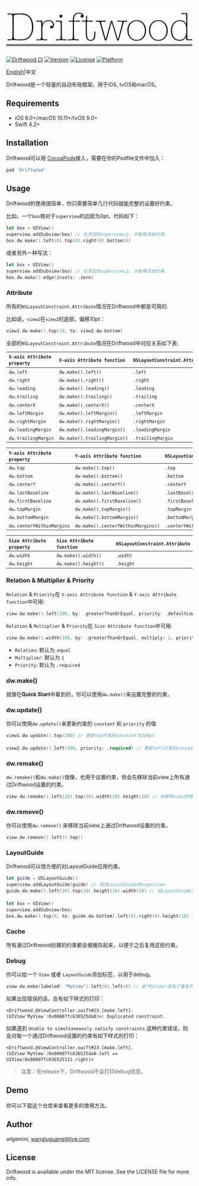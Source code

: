 ![Driftwood](driftwood.png)

[![Driftwood CI](https://github.com/wlgemini/Driftwood/workflows/Driftwood%20CI/badge.svg)](https://github.com/wlgemini/Driftwood/actions)
[![Version](https://img.shields.io/cocoapods/v/Driftwood.svg?style=flat)](https://cocoapods.org/pods/Driftwood)
[![License](https://img.shields.io/cocoapods/l/Driftwood.svg?style=flat)](https://cocoapods.org/pods/Driftwood)
[![Platform](https://img.shields.io/cocoapods/p/Driftwood.svg?style=flat)](https://cocoapods.org/pods/Driftwood)

[English](README.md)|中文

Driftwood是一个轻量的自动布局框架，用于iOS, tvOS和macOS。

## Requirements

- iOS 8.0+/macOS 10.11+/tvOS 9.0+
- Swift 4.2+

## Installation

Driftwood可以用 [CocoaPods](https://cocoapods.org)接入，需要在你的Podfile文件中加入：
```ruby
pod 'Driftwood'
```

## Usage

Driftwood的使用很简单，你只需要简单几行代码就能完整的设置好约束。

比如，一个`box`相对于`superview`的边距为0pt，代码如下：

```swift
let box = UIView()
superview.addSubview(box) // 先添加到superview上，才能再添加约束。
box.dw.make().left(0).top(0).right(0).bottom(0)
```

或者另外一种写法：

```swift
let box = UIView()
superview.addSubview(box) // 先添加到superview上，才能再添加约束。
box.dw.make().edge(insets: .zero)
```

### Attribute

所有的`NSLayoutConstraint.Attribute`情况在Driftwood中都是可用的.

比如说，`view1`在`view2`的底部，偏移10pt：

```swift
view1.dw.make().top(10, to: view2.dw.bottom)
```

全部的`NSLayoutConstraint.Attribute`情况在Driftwood中对应关系如下表:

| `X-axis Attribute property` | `X-axis Attribute function`  | `NSLayoutConstraint.Attribute` |
| :-------------------------- | :--------------------------- | :----------------------------- |
| `dw.left`                   | `dw.make().left()`           | `.left`                        |
| `dw.right`                  | `dw.make().right()`          | `.right`                       |
| `dw.leading`                | `dw.make().leading()`        | `.leading`                     |
| `dw.trailing`               | `dw.make().trailing()`       | `.trailing`                    |
| `dw.centerX`                | `dw.make().centerX()`        | `.centerX`                     |
| `dw.leftMargin`             | `dw.make().leftMargin()`     | `.leftMargin`                  |
| `dw.rightMargin`            | `dw.make().rightMargin()`    | `.rightMargin`                 |
| `dw.leadingMargin`          | `dw.make().leadingMargin()`  | `.leadingMargin`               |
| `dw.trailingMargin`         | `dw.make().trailingMargin()` | `.trailingMargin`              |

| `Y-axis Attribute property` | `Y-axis Attribute function`        | `NSLayoutConstraint.Attribute` |
| :-------------------------- | :--------------------------------- | :----------------------------- |
| `dw.top`                    | `dw.make().top()`                  | `.top`                         |
| `dw.bottom`                 | `dw.make().bottom()`               | `.bottom`                      |
| `dw.centerY`                | `dw.make().centerY()`              | `.centerY`                     |
| `dw.lastBaseline`           | `dw.make().lastBaseline()`         | `.lastBaseline`                |
| `dw.firstBaseline`          | `dw.make().firstBaseline()`        | `.firstBaseline`               |
| `dw.topMargin`              | `dw.make().topMargin()`            | `.topMargin`                   |
| `dw.bottomMargin`           | `dw.make().bottomMargin()`         | `.bottomMargin`                |
| `dw.centerYWithinMargins`   | `dw.make().centerYWithinMargins()` | `.centerYWithinMargins`        |

| `Size Attribute property` | `Size Attribute function` | `NSLayoutConstraint.Attribute` |
| :------------------------ | :------------------------ | :----------------------------- |
| `dw.width`                | `dw.make().width()`       | `.width`                       |
| `dw.height`               | `dw.make().height()`      | `.height`                      |

### Relation & Multiplier & Priority

`Relation` & `Priority`在 `X-axis Attribute function` & `Y-axis Attribute function`中可用:

```swift
view.dw.make().left(100, by: .greaterThanOrEqual, priority: .defaultLow)
```

`Relation` & `Multiplier` & `Priority`在 `Size Attribute function`中可用:

```swift
view.dw.make().width(100, by: .greaterThanOrEqual, multiply: 2, priority: .required)
```

-   `Relation`: 默认为`.equal`
-   `Multiplier`: 默认为 `1`
-   `Priority`: 默认为 `.required`

### dw.make()

就像在**Quick Start**中看到的，你可以使用`dw.make()`来设置完整的约束。

### dw.update()

你可以使用`dw.update()`来更新约束的 `constant` 和 `priority` 的值

```swift
view1.dw.update().top(200) // 更新top约束的constant为200pt

view2.dw.update().left(100, priority: .required) // 更新left约束的constant为100pt，priority为required
```

### dw.remake()

`dw.remake()`和`dw.make()`很像，也用于设置约束，但会先移除当前view上所有通过Driftwood设置的约束。

```swift
view.dw.remake().left(20).top(30).width(20).height(10) // 先移除view的相关约束，然后再设置新约束
```

### dw.remove()

你可以使用`dw.remove()` 来移除当前view上通过Driftwood设置的约束。

```swift
view.dw.remove().left().top()
```

### LayoutGuide

Driftwood可以很方便的对LayoutGuide应用约束。

```swift 
let guide = UILayoutGuide()
superview.addLayoutGuide(guide) // 添加LayoutGuide到superview
guide.dw.make().left(10).top(10).height(10).width(10) // 给LayoutGuide添加约束

let box = UIView()
superview.addSubview(box)
box.dw.make().top(0, to: guide.dw.bottom).left(0).right(0).height(10) // LayoutGuide和View混合使用
```

### Cache

所有通过Driftwood创建的约束都会被缓存起来，以便于之后复用这些约束。

### Debug

你可以给一个 `View` 或者 `LayoutGuide`添加标签，以用于debug。

```swift
view.dw.make(labeled: "MyView").left(0).left(0) // 给"MyView"添加了重复的left约束
```

如果出现错误的话，会有如下样式的打印：

```
<Driftwood.@ViewController.swift#23.[make.left].(UIView`MyView`:0x00007fc636525da0)>: Duplicated constraint.
```

如果遇到 `Unable to simultaneously satisfy constraints` 这种约束错误，则会对每一个通过Driftwood设置的约束有如下样式的打印：

```
<Driftwood.@ViewController.swift#23.[make.left].(UIView`MyView`:0x00007fc636525da0.left == UIView:0x00007fc636525111.right)>
```

> 注意：在release下，Driftwood不会打印debug信息。

## Demo

你可以下载这个仓库来查看更多的使用方法。

## Author

wlgemini, wangluguang@live.com

## License

Driftwood is available under the MIT license. See the LICENSE file for more info.
